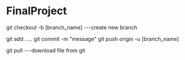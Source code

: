# FinalProject

git checkout -b [branch_name] ---create new branch

git add .....
git commit -m "message"
git push origin -u [branch_name] 

git pull ---download file from git